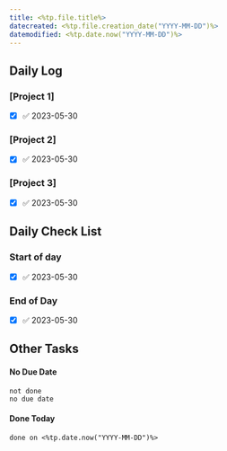 ```yaml
---
title: <%tp.file.title%>
datecreated: <%tp.file.creation_date("YYYY-MM-DD")%>
datemodified: <%tp.date.now("YYYY-MM-DD")%>
---
```


## Daily Log

### [Project 1]

- [x]  ✅ 2023-05-30

### [Project 2]

- [x]  ✅ 2023-05-30

### [Project 3]

- [x]  ✅ 2023-05-30

## Daily Check List

### Start of day

- [x]  ✅ 2023-05-30

### End of Day

- [x]  ✅ 2023-05-30

## Other Tasks

#### No Due Date

```tasks
not done
no due date
```

#### Done Today

```tasks
done on <%tp.date.now("YYYY-MM-DD")%>
```
